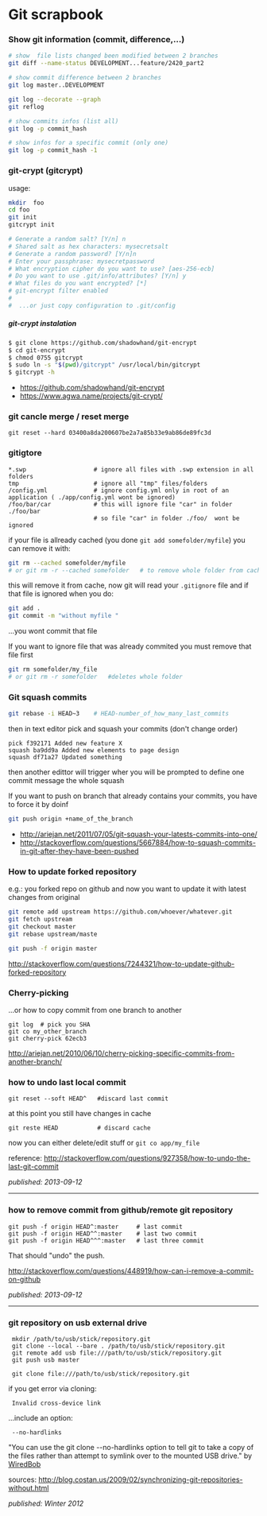 # Git scrapbook
### Show git information (commit, difference,...)

```sh
# show  file lists changed been modified between 2 branches
git diff --name-status DEVELOPMENT...feature/2420_part2
```


```sh
# show commit difference between 2 branches
git log master..DEVELOPMENT 
```

```sh
git log --decorate --graph
git reflog
```


```sh
# show commits infos (list all)
git log -p commit_hash
```

```sh
# show infos for a specific commit (only one)
git log -p commit_hash -1
```
### git-crypt (gitcrypt)

usage:

```sh
mkdir  foo
cd foo
git init
gitcrypt init

# Generate a random salt? [Y/n] n
# Shared salt as hex characters: mysecretsalt
# Generate a random password? [Y/n]n
# Enter your passphrase: mysecretpassword
# What encryption cipher do you want to use? [aes-256-ecb] 
# Do you want to use .git/info/attributes? [Y/n] y
# What files do you want encrypted? [*] 
# git-encrypt filter enabled
#
#  ...or just copy configuration to .git/config
```

##### git-crypt instalation

```sh
$ git clone https://github.com/shadowhand/git-encrypt
$ cd git-encrypt
$ chmod 0755 gitcrypt
$ sudo ln -s "$(pwd)/gitcrypt" /usr/local/bin/gitcrypt
$ gitcrypt -h
```

* https://github.com/shadowhand/git-encrypt
* https://www.agwa.name/projects/git-crypt/

### git cancle merge / reset merge

```
git reset --hard 03400a8da200607be2a7a85b33e9ab86de89fc3d
```

### gitigtore

```
*.swp                   # ignore all files with .swp extension in all folders
tmp                     # ignore all "tmp" files/folders 
/config.yml             # ignore config.yml only in root of an application ( ./app/config.yml wont be ignored)
/foo/bar/car            # this will ignore file "car" in folder ./foo/bar
                        # so file "car" in folder ./foo/  wont be ignored
```

if your file is allready cached (you done `git add somefolder/myfile`) you can remove it with:

```sh
git rm --cached somefolder/myfile
# or git rm -r --cached somefolder   # to remove whole folder from cache
```

this will remove it from cache, now git will read your `.gitignore` file and if that file is ignored when you do:

```sh
git add .
git commit -m "without myfile "
```

...you wont commit that file

If you want to ignore file that was already commited you must remove that file first 

```sh
git rm somefolder/my_file
# or git rm -r somefolder   #deletes whole folder
```



### Git squash commits

```bash
git rebase -i HEAD~3    # HEAD-number_of_how_many_last_commits
```

then in text editor pick and squash your commits (don't change order)

```
pick f392171 Added new feature X
squash ba9dd9a Added new elements to page design
squash df71a27 Updated something
```

then another edittor will trigger wher you will be prompted to define one commit message the whole squash

If you want to push on branch that already contains your commits, you have to force it by doinf 

```bash
git push origin +name_of_the_branch
```

* http://ariejan.net/2011/07/05/git-squash-your-latests-commits-into-one/
* http://stackoverflow.com/questions/5667884/how-to-squash-commits-in-git-after-they-have-been-pushed


### How to update forked repository

e.g.: you forked repo on github and now you want to update it with latest changes from original

```bash
git remote add upstream https://github.com/whoever/whatever.git
git fetch upstream
git checkout master
git rebase upstream/maste

git push -f origin master
```


http://stackoverflow.com/questions/7244321/how-to-update-github-forked-repository

### Cherry-picking 

...or how to copy commit from one branch to another

    git log  # pick you SHA
    git co my_other_branch
    git cherry-pick 62ecb3

http://ariejan.net/2010/06/10/cherry-picking-specific-commits-from-another-branch/

### how to undo last local commit 

    git reset --soft HEAD^   #discard last commit

at this point you still have changes in cache

    git reste HEAD           # discard cache
    
now you can either delete/edit stuff or `git co app/my_file`

reference: http://stackoverflow.com/questions/927358/how-to-undo-the-last-git-commit    

_published: 2013-09-12_

***

### how to remove commit from github/remote git repository 

    git push -f origin HEAD^:master     # last commit
    git push -f origin HEAD^^:master    # last two commit
    git push -f origin HEAD^^^:master   # last three commit

That should "undo" the push.

http://stackoverflow.com/questions/448919/how-can-i-remove-a-commit-on-github

_published: 2013-09-12_

***

### git repository on usb external drive

     mkdir /path/to/usb/stick/repository.git
     git clone --local --bare . /path/to/usb/stick/repository.git
     git remote add usb file:///path/to/usb/stick/repository.git
     git push usb master

     git clone file:///path/to/usb/stick/repository.git

if you get  error via cloning:

     Invalid cross-device link

...include an option:

     --no-hardlinks

"You can use the git clone --no-hardlinks option to tell git to take a copy of the files rather than attempt to symlink over to the mounted USB drive."  by [WiredBob](http://blog.costan.us/2009/02/synchronizing-git-repositories-without.html#c2100313269010531565)

sources: http://blog.costan.us/2009/02/synchronizing-git-repositories-without.html

_published: Winter 2012_

